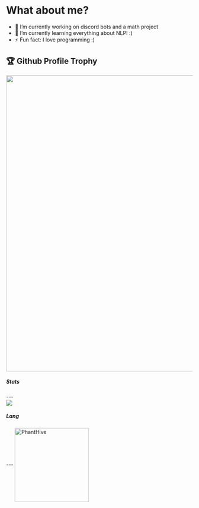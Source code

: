 

<!--
**PhantHive/PhantHive** is a ✨ _special_ ✨ repository because its `README.md` (this file) appears on your GitHub profile.

Here are some ideas to get you started:

- 🔭 I’m currently working on ...
- 🌱 I’m currently learning ...
- 👯 I’m looking to collaborate on ...
- 🤔 I’m looking for help with ...
- 💬 Ask me about ...
- 📫 How to reach me: ...
- 😄 Pronouns: ...
- ⚡ Fun fact: ...
-->

<h1> What about me? </h1>

- 🔭 I’m currently working on discord bots and a math project
- 🌱 I’m currently learning everything about NLP! :)
- ⚡ Fun fact: I love programming :)

<h2>🏆 Github Profile Trophy</h2>
  <img width=800 src= "https://github-profile-trophy.vercel.app/?username=PhantHive&theme=radical"/>

<h5> Stats </h5>
--- 
  
<div>
  <img align="center" src = "https://github-readme-stats.vercel.app/api?username=PhantHive&theme=radical">
 
<h5> Lang </h5>
--- 
  
<img align="center" width=200 src="https://github-readme-stats.vercel.app/api/top-langs/?username=PhantHive&theme=radical" alt="PhantHive" />

